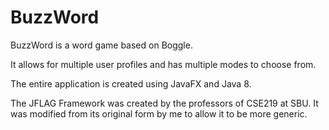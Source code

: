 # BuzzWord
BuzzWord is a word game based on Boggle. 

It allows for multiple user profiles and has multiple modes to choose from.

The entire application is created using JavaFX and Java 8.

The JFLAG Framework was created by the professors of CSE219 at SBU. It was modified from its original form by me to allow it to be more generic.
